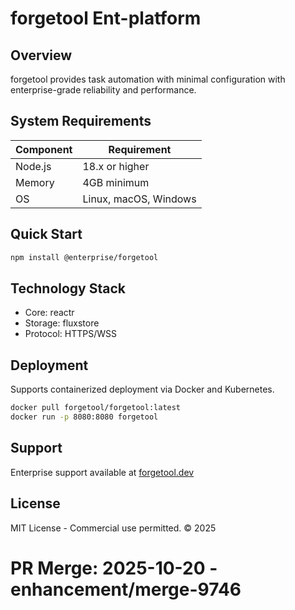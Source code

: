 # forgetool Ent-platform

## Overview

forgetool provides task automation with minimal configuration with enterprise-grade reliability and performance.

## System Requirements

| Component | Requirement |
|-----------|-------------|
| Node.js | 18.x or higher |
| Memory | 4GB minimum |
| OS | Linux, macOS, Windows |

## Quick Start

```bash
npm install @enterprise/forgetool
```

## Technology Stack

- Core: reactr
- Storage: fluxstore
- Protocol: HTTPS/WSS

## Deployment

Supports containerized deployment via Docker and Kubernetes.

```bash
docker pull forgetool/forgetool:latest
docker run -p 8080:8080 forgetool
```

## Support

Enterprise support available at [forgetool.dev](https://forgetool.dev)

## License

MIT License - Commercial use permitted.
© 2025

# PR Merge: 2025-10-20 - enhancement/merge-9746
